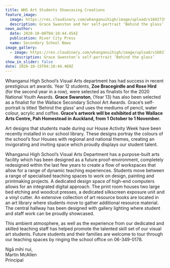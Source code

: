 ```yaml
---
title: WHS Art Students Showcasing Creations
feature_image:
  image: https://res.cloudinary.com/whanganuihigh/image/upload/v1602735329/News/Grace-Swanston-RCP-8.10.0.jpg
  description: Grace Swanston and her self-portrait ‘Behind the glass’
news_author:
  date: 2020-10-08T04:10:44.454Z
  publication: River City Press
  name: Secondary School News
image_gallery:
  - image: https://res.cloudinary.com/whanganuihigh/image/upload/v1602735359/News/Grace_Swanston_art._RCP_8.10.20.jpg
    description: Grace Swanston’s self-portrait ‘Behind the glass’
show_in_slider: false
date: 2020-10-15T04:10:44.469Z
---
```

Whanganui High School’s Visual Arts department has had success in recent prestigious art awards. Year 12 students, **Zoe Bracegirdle and Rose Hird** (for the second year in a row), were selected as finalists for the 2020 National Youth Awards. **Grace Swanston**, (Year 13) has also been selected as a finalist for the Wallace Secondary School Art Awards. Grace’s self-portrait is titled ‘Behind the glass’ and uses the mediums of pencil, water colour, acrylic and coffee. **Grace’s artwork will be exhibited at the Wallace Arts Centre, Pah Homestead in Auckland, from 1 October to 1 November.**

Art designs that students made during our House Activity Week have been recently installed in our school library. These designs portray the colours of the school’s four Houses with regional and national themes, creating an invigorating and inviting space which proudly displays our student talent.

Whanganui High School’s Visual Arts Department has a purpose-built arts facility which has been designed as a future proof-environment, completely redesigned within the last few years to create a flow of workspaces that allow for a range of dynamic teaching experiences. Students move between a range of specialised teaching spaces to work on design, painting and printmaking projects. A dedicated design space of high-end computers allows for an integrated digital approach. The print room houses two large bed etching and woodcut presses, a dedicated silkscreen exposure unit and a vinyl cutter. An extensive collection of art resource books are located in an art library where students move to gather additional resource material. The central hallway has been designed with gallery lighting where student and staff work can be proudly showcased. 

This ambient atmosphere, as well as the experience from our dedicated and skilled teaching staff has helped promote the talented skill set of our visual art students. Future students and their families are welcome to tour through our teaching spaces by ringing the school office on 06-349-0178.

Ngā mihi nui,  
Martin McAllen  
Principal